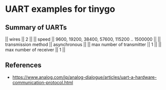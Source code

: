 # UART examples for tinygo

## Summary of UARTs

|| wires || 2 ||
|| speed || 9600, 19200, 38400, 57600, 115200 .. 1500000 ||
|| transmission method || asynchronous ||
|| max number of transmitter || 1 ||
|| max number of receiver || 1 ||

## References

* https://www.analog.com/jp/analog-dialogue/articles/uart-a-hardware-communication-protocol.html
